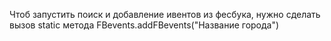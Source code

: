 Чтоб запустить поиск и добавление ивентов из фесбука, нужно сделать вызов static метода FBevents.addFBevents("Название города")
